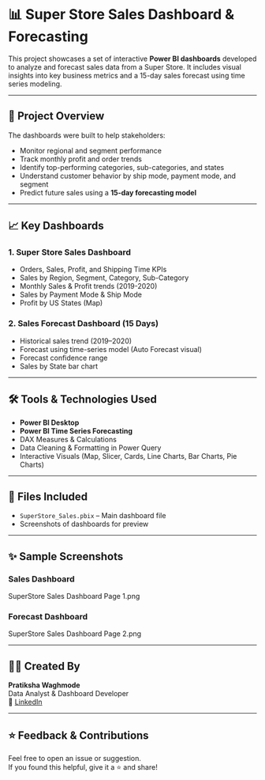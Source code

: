 # 📊 Super Store Sales Dashboard & Forecasting

This project showcases a set of interactive **Power BI dashboards** developed to analyze and forecast sales data from a Super Store. It includes visual insights into key business metrics and a 15-day sales forecast using time series modeling.

---

## 🚀 Project Overview

The dashboards were built to help stakeholders:
- Monitor regional and segment performance
- Track monthly profit and order trends
- Identify top-performing categories, sub-categories, and states
- Understand customer behavior by ship mode, payment mode, and segment
- Predict future sales using a **15-day forecasting model**

---

## 📈 Key Dashboards

### 1. **Super Store Sales Dashboard**
- Orders, Sales, Profit, and Shipping Time KPIs
- Sales by Region, Segment, Category, Sub-Category
- Monthly Sales & Profit trends (2019-2020)
- Sales by Payment Mode & Ship Mode
- Profit by US States (Map)

### 2. **Sales Forecast Dashboard (15 Days)**
- Historical sales trend (2019–2020)
- Forecast using time-series model (Auto Forecast visual)
- Forecast confidence range
- Sales by State bar chart

---

## 🛠 Tools & Technologies Used
- **Power BI Desktop**
- **Power BI Time Series Forecasting**
- DAX Measures & Calculations
- Data Cleaning & Formatting in Power Query
- Interactive Visuals (Map, Slicer, Cards, Line Charts, Bar Charts, Pie Charts)

---

## 📂 Files Included
- `SuperStore_Sales.pbix` – Main dashboard file
- Screenshots of dashboards for preview

---

## ✨ Sample Screenshots

### Sales Dashboard  
SuperStore Sales Dashboard Page 1.png

### Forecast Dashboard  
SuperStore Sales Dashboard Page 2.png

---

## 👩‍💻 Created By
**Pratiksha Waghmode**  
Data Analyst & Dashboard Developer  
🔗 [LinkedIn](https://www.linkedin.com/in/pratikshawaghmode)

---

## ⭐ Feedback & Contributions
Feel free to open an issue or suggestion.  
If you found this helpful, give it a ⭐ and share!

